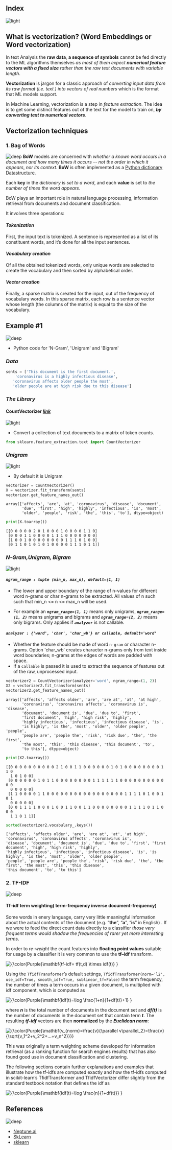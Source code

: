 ## Index
![light](https://user-images.githubusercontent.com/12748752/134754235-ae8efaf0-a27a-46f0-b439-b114cbb8cf3e.png)
## What is vectorization? (Word Embeddings or Word vectorization)
In text Analysis the **raw data**, **a sequence of symbols** cannot be fed directly to the ML algorithms themselves _as most of them expect **numerical feature vectors with a fixed size** rather than the raw text documents with variable length_.

**Vectorization** is jargon for a classic approach of _converting input data from its raw format (i.e. text ) into vectors of real numbers_ which is the format that ML models support. 

In Machine Learning, vectorization is a step in _feature extraction_. The idea is to get some distinct features out of the text for the model to train on, **_by converting text to numerical vectors_**.

## Vectorization techniques
### 1. Bag of Words
![deep](https://user-images.githubusercontent.com/12748752/134754236-8d5549c9-bd05-408d-ba63-0d56ab83c999.png)
**BoW** models are concerned with _whether a known word occurs in a document and how many times it occurs_ -- _not the order in which it appears_, _nor its context_.
**BoW** is often implemented as a [Python dictionary Datastructure](https://docs.python.org/3/tutorial/datastructures.html#dictionaries). 

Each **key** in the _dictionary_ is _set to a word_, and each **value** is set to _the number of times the word appears_.

BoW plays an important role in natural language processing, information retrieval from documents and document classification.

It involves three operations:

#### _Tokenization_
First, the input text is tokenized. A sentence is represented as a list of its constituent words, and it’s done for all the input sentences.

#### _Vocabulary creation_
Of all the obtained tokenized words, only unique words are selected to create the vocabulary and then sorted by alphabetical order.

#### _Vector creation_
Finally, a sparse matrix is created for the input, out of the frequency of vocabulary words. In this sparse matrix, each row is a sentence vector whose length (the columns of the matrix) is equal to the size of the vocabulary.

## Example #1 
![deep](https://user-images.githubusercontent.com/12748752/134754236-8d5549c9-bd05-408d-ba63-0d56ab83c999.png)
*  Python code for 'N-Gram', 'Unigram' and 'Bigram'

### _Data_
```Python
sents = ['This document is the first document.',
    'coronavirus is a highly infectious disease',
   'coronavirus affects older people the most', 
   'older people are at high risk due to this disease']
```
### _The Library_
#### CountVectorizer [_link_](https://scikit-learn.org/stable/modules/generated/sklearn.feature_extraction.text.CountVectorizer.html)
![light](https://user-images.githubusercontent.com/12748752/134754235-ae8efaf0-a27a-46f0-b439-b114cbb8cf3e.png)
* Convert a collection of text documents to a matrix of token counts.

```Python
from sklearn.feature_extraction.text import CountVectorizer
```
### *Unigram*
![light](https://user-images.githubusercontent.com/12748752/134754235-ae8efaf0-a27a-46f0-b439-b114cbb8cf3e.png)
* By default it is Unigram

```Python
vectorizer = CountVectorizer()
X = vectorizer.fit_transform(sents) 
vectorizer.get_feature_names_out()
```
```
array(['affects', 'are', 'at', 'coronavirus', 'disease', 'document',
       'due', 'first', 'high', 'highly', 'infectious', 'is', 'most',
       'older', 'people', 'risk', 'the', 'this', 'to'], dtype=object)
```
```Python
print(X.toarray())
```
```
[[0 0 0 0 0 2 0 1 0 0 0 1 0 0 0 0 1 1 0]
 [0 0 0 1 1 0 0 0 0 1 1 1 0 0 0 0 0 0 0]
 [1 0 0 1 0 0 0 0 0 0 0 0 1 1 1 0 1 0 0]
 [0 1 1 0 1 0 1 0 1 0 0 0 0 1 1 1 0 1 1]]
 ```
### *N-Gram,Unigram, Bigram*
![light](https://user-images.githubusercontent.com/12748752/134754235-ae8efaf0-a27a-46f0-b439-b114cbb8cf3e.png)
#### ***`ngram_range : tuple (min_n, max_n), default=(1, 1)`***
* The lower and upper boundary of the range of n-values for different word n-grams or char n-grams to be extracted. All values of n such
    such that min_n <= n <= max_n will be used. 
    
* For example an ***`ngram_range=(1, 1)`*** means only unigrams, ***`ngram_range=(1, 2)`*** means unigrams and bigrams and ***`ngram_range=(2, 2)`*** means only bigrams. Only applies if ***`analyzer`*** is not callable.

#### ***`analyzer : {'word', 'char', 'char_wb'} or callable, default='word'`***
* Whether the feature should be made of word `n-gram` or character n-grams. Option 'char_wb' creates character n-grams only from text inside word boundaries; n-grams at the edges of words are padded with space.
* If a `callable` is passed it is used to extract the sequence of features out of the raw, unprocessed input.

```Python
vectorizer2 = CountVectorizer(analyzer='word', ngram_range=(1, 2))
X2 = vectorizer2.fit_transform(sents)
vectorizer2.get_feature_names_out()
```
```
array(['affects', 'affects older', 'are', 'are at', 'at', 'at high',
       'coronavirus', 'coronavirus affects', 'coronavirus is', 'disease',
       'document', 'document is', 'due', 'due to', 'first',
       'first document', 'high', 'high risk', 'highly',
       'highly infectious', 'infectious', 'infectious disease', 'is',
       'is highly', 'is the', 'most', 'older', 'older people', 'people',
       'people are', 'people the', 'risk', 'risk due', 'the', 'the first',
       'the most', 'this', 'this disease', 'this document', 'to',
       'to this'], dtype=object)
```
```Python
print(X2.toarray())
```
```
[[0 0 0 0 0 0 0 0 0 0 2 1 0 0 1 1 0 0 0 0 0 0 1 0 1 0 0 0 0 0 0 0 0 1 1 0
  1 0 1 0 0]
 [0 0 0 0 0 0 1 0 1 1 0 0 0 0 0 0 0 0 1 1 1 1 1 1 0 0 0 0 0 0 0 0 0 0 0 0
  0 0 0 0 0]
 [1 1 0 0 0 0 1 1 0 0 0 0 0 0 0 0 0 0 0 0 0 0 0 0 0 1 1 1 1 0 1 0 0 1 0 1
  0 0 0 0 0]
 [0 0 1 1 1 1 0 0 0 1 0 0 1 1 0 0 1 1 0 0 0 0 0 0 0 0 1 1 1 1 0 1 1 0 0 0
  1 1 0 1 1]]
```
```Python
sorted(vectorizer2.vocabulary_.keys())
```
```
['affects', 'affects older', 'are', 'are at', 'at', 'at high', 'coronavirus', 'coronavirus affects', 'coronavirus is',
'disease', 'document', 'document is', 'due', 'due to', 'first', 'first document', 'high', 'high risk', 'highly', 
'highly infectious', 'infectious', 'infectious disease', 'is', 'is highly', 'is the', 'most', 'older', 'older people', 
'people', 'people are', 'people the', 'risk', 'risk due', 'the', 'the first', 'the most', 'this', 'this disease',
'this document', 'to', 'to this']
```
### 2. TF-IDF
![deep](https://user-images.githubusercontent.com/12748752/134754236-8d5549c9-bd05-408d-ba63-0d56ab83c999.png)
#### Tf–idf term weighting( term-frequency inverse document-frequency)
Some words in enery language, carry very little meaningful information about the actual contents of the document (e.g. “**the**”, “**a**”, “**is**” in English) . If we were to feed the direct count data directly to a classifier _those very frequent terms would shadow the frequencies of rarer yet more interesting terms_.

In order to _re-weight_ the count features into **floating point values** suitable for usage by a classifier it is very common to use the **tf–idf** transform.

<img src="https://latex.codecogs.com/svg.image?{\color{Purple}\mathbf{tf-idf=&space;tf(t,d)&space;\times&space;idf(t)}&space;}" title="{\color{Purple}\mathbf{tf-idf= tf(t,d) \times idf(t)} }" />

Using the `TfidfTransformer`’s default settings, `TfidfTransformer(norm='l2', use_idf=True, smooth_idf=True, sublinear_tf=False)` the term frequency, the number of times a term occurs in a given document, is multiplied with idf component, which is computed as

<img src="https://latex.codecogs.com/svg.image?{\color{Purple}\mathbf{idf(t)=\log&space;\frac{1&plus;n}{1&plus;df(t)}&plus;1}&space;}" title="{\color{Purple}\mathbf{idf(t)=\log \frac{1+n}{1+df(t)}+1} }" />

where **_n_** is the total number of documents in the document set and **_df(t)_** is the number of documents in the document set that contain term **_t_**. The resulting **_tf-idf_** vectors are then **normalized** by the _**Euclidean norm**_:

<img src="https://latex.codecogs.com/svg.image?{\color{Purple}\mathbf{v_{norm}=\frac{v}{\parallel&space;v\parallel_2}=\frac{v}{\sqrt{v_1^2&plus;v_2^2&plus;...&plus;v_n^2}}}}" title="{\color{Purple}\mathbf{v_{norm}=\frac{v}{\parallel v\parallel_2}=\frac{v}{\sqrt{v_1^2+v_2^2+...+v_n^2}}}}" />

This was originally a term weighting scheme developed for information retrieval (as a ranking function for search engines results) that has also found good use in document classification and clustering.

The following sections contain further explanations and examples that illustrate how the tf-idfs are computed exactly and how the tf-idfs computed in scikit-learn’s TfidfTransformer and TfidfVectorizer differ slightly from the standard textbook notation that defines the idf as

 <img src="https://latex.codecogs.com/svg.image?{\color{Purple}\mathbf{idf(t)=\log&space;\frac{n}{1&plus;df(t)}}&space;}" title="{\color{Purple}\mathbf{idf(t)=\log \frac{n}{1+df(t)}} }" />
 


## References
![deep](https://user-images.githubusercontent.com/12748752/134754236-8d5549c9-bd05-408d-ba63-0d56ab83c999.png)
* [Neptune.ai](https://neptune.ai/blog/vectorization-techniques-in-nlp-guide) 
* [SkLearn](https://scikit-learn.org/stable/modules/feature_extraction.html#text-feature-extraction)
* [sklearn](https://scikit-learn.org/stable/modules/feature_extraction.html#the-bag-of-words-representation)
